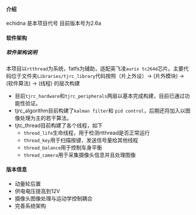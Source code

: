 
#### 介绍
echidna 是本项目代号 目前版本号为2.6a

#### 软件架构

##### 软件架构说明
本项目以`rtthread`为系统，fatfs为辅助，适配英飞凌`aurix tc264d`芯片。主要代码位于文件夹`Libraries/tjrc_library`代码按照（片上外设）-> (片外模块) -> (软件算法) -> (线程) 的层次构建

* 目前`tjrc_hardware`和`tjrc_peripherals`两层以基本完成构建，目前已通过功能性验证。
* tjrc_algorithm目前构建了`kalman filter`和 `pid control`，后期还将加入以图像处理为主的若干算法。
* tjtc_thread目前构建了各个线程，如下
  * `thread_life`生命线程，用于检测rtthread是否正常运行
  * `thread_key`用于扫描按键，发送信号量给其他线程
  * `thread_balance`用于控制车身平衡
  * `thread_camera`用于采集摄像头信息并且处理图像

#### 版本信息

* 动量轮后置
* 供电电压提高到12V
* 摄像头图像处理与运动学控制耦合
* 完善系统架构
